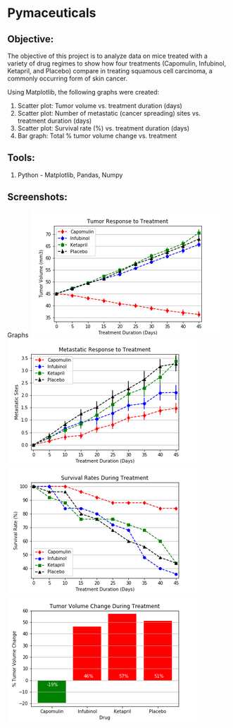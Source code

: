 # Pymaceuticals

## **Objective:**
The objective of this project is to analyze data on mice treated with a variety of drug regimes to show how four treatments (Capomulin, Infubinol, Ketapril, and Placebo) compare in treating squamous cell carcinoma, a commonly occurring form of skin cancer. 

Using Matplotlib, the following graphs were created:
1. Scatter plot: Tumor volume vs. treatment duration (days)
2. Scatter plot: Number of metastatic (cancer spreading) sites vs. treatment duration (days)
3. Scatter plot: Survival rate (%) vs. treatment duration (days)
4. Bar graph: Total % tumor volume change vs. treatment

## **Tools:**
1. Python -  Matplotlib, Pandas, Numpy

## **Screenshots:**
Graphs
![graph1.png](images/graph1_tumor_volume.png)
![graph2.png](images/graph2_metastatic_response.png)
![graph3.png](images/graph3_survival_rates.png)
![graph4.png](images/graph4_tumor_volume_change.png)
